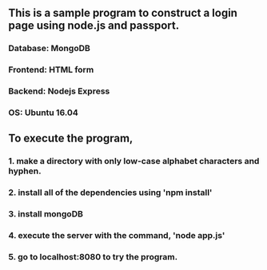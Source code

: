 ## This is a sample program to construct a login page using node.js and passport.
### Database: MongoDB
### Frontend: HTML form
### Backend: Nodejs Express
### OS: Ubuntu 16.04

## To execute the program, 
### 1. make a directory with only low-case alphabet characters and hyphen.
### 2. install all of the dependencies using 'npm install'
### 3. install mongoDB 
### 4. execute the server with the command, 'node app.js'
### 5. go to localhost:8080 to try the program.
